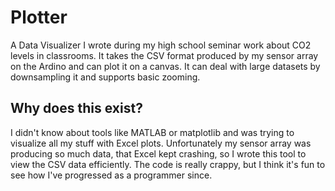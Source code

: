 # Plotter

A Data Visualizer I wrote during my high school seminar work about CO2 levels in classrooms. It takes the CSV format produced by my sensor array on the Ardino and can plot it on a canvas. It can deal with large datasets by downsampling it and supports basic zooming.

## Why does this exist?

 I didn't know about tools like MATLAB or matplotlib and was trying to visualize all my stuff with Excel plots. Unfortunately my sensor array was producing so much data, that Excel kept crashing, so I wrote this tool to view the CSV data efficiently. The code is really crappy, but I think it's fun to see how I've progressed as a programmer since.